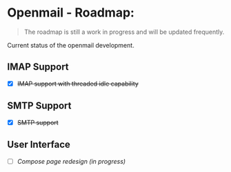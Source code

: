 # Openmail - Roadmap:

> The roadmap is still a work in progress and will be updated frequently.

Current status of the openmail development.

## IMAP Support
- [x] ~~IMAP support with threaded idle capability~~

## SMTP Support
- [x] ~~SMTP support~~

## User Interface
- [ ] *Compose page redesign (in progress)*
